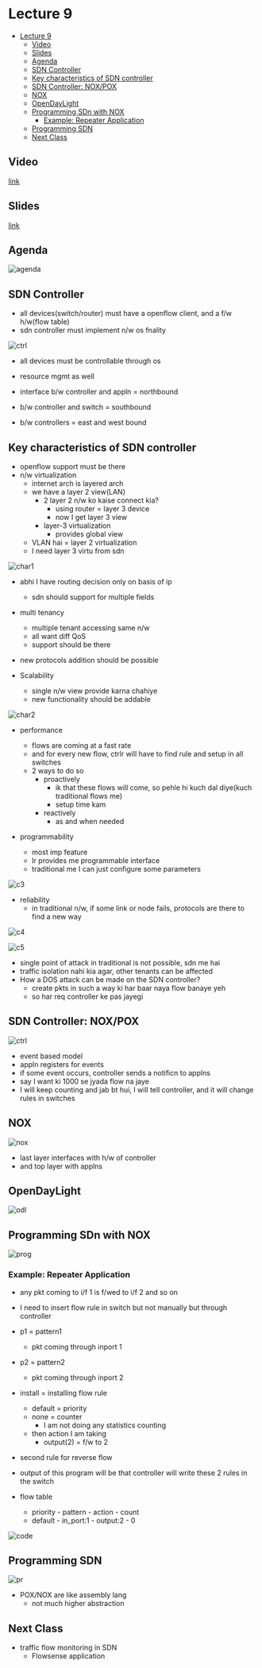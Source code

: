 # Lecture 9

- [Lecture 9](#lecture-9)
  - [Video](#video)
  - [Slides](#slides)
  - [Agenda](#agenda)
  - [SDN Controller](#sdn-controller)
  - [Key characteristics of SDN controller](#key-characteristics-of-sdn-controller)
  - [SDN Controller: NOX/POX](#sdn-controller-noxpox)
  - [NOX](#nox)
  - [OpenDayLight](#opendaylight)
  - [Programming SDn with NOX](#programming-sdn-with-nox)
    - [Example: Repeater Application](#example-repeater-application)
  - [Programming SDN](#programming-sdn)
  - [Next Class](#next-class)

## Video

[link](https://web.microsoftstream.com/video/47482f22-d23f-475a-9388-545fc5af6042)

## Slides

[link](https://drive.google.com/file/d/1TVHh4QHAlYanoOHWcUc2A2zio5ZB7QgP/view?usp=sharing)

## Agenda

![agenda](agenda.png)

## SDN Controller

- all devices(switch/router) must have a openflow client, and a f/w h/w(flow table)
- sdn controller must implement n/w os fnality

![ctrl](ctrlr.png)

- all devices must be controllable through os
- resource mgmt as well

- interface b/w controller and appln = northbound
- b/w controller and switch = southbound
- b/w controllers = east and west bound

## Key characteristics of SDN controller

- openflow support must be there
- n/w virtualization
  - internet arch is layered arch
  - we have a layer 2 view(LAN)
    - 2 layer 2 n/w ko kaise connect kia?
      - using router = layer 3 device
      - now I get layer 3 view
    - layer-3 virtualization
      - provides global view
  - VLAN hai = layer 2 virtualization
  - I need layer 3 virtu from sdn

![char1](char1.png)

- abhi I have routing decision only on basis of ip
  - sdn should support for multiple fields
- multi tenancy
  - multiple tenant accessing same n/w
  - all want diff QoS
  - support should be there
- new protocols addition should be possible

- Scalability
  - single n/w view provide karna chahiye
  - new functionality should be addable

![char2](char2.png)

- performance
  - flows are coming at a fast rate
  - and for every new flow, ctrlr will have to find rule and setup in all switches
  - 2 ways to do so
    - proactively
      - ik that these flows will come, so pehle hi kuch dal diye(kuch traditional flows me)
      - setup time kam
    - reactively
      - as and when needed

- programmability
  - most imp feature
  - Ir provides me programmable interface
  - traditional me I can just configure some parameters

![c3](c3.png)

- reliability
  - in traditional n/w, if some link or node fails, protocols are there to find a new way

![c4](c4.png)

![c5](c5.png)

- single point of attack in traditional is not possible, sdn me hai
- traffic isolation nahi kia agar, other tenants can be affected
- How a DOS attack can be made on the SDN controller?
  - create pkts in such a way ki har baar naya flow banaye yeh
  - so har req controller ke pas jayegi

## SDN Controller: NOX/POX

![ctrl](ctrlrs.png)

- event based model
- appln registers for events
- if some event occurs, controller sends a notificn to applns
- say I want ki 1000 se jyada flow na jaye
- I will keep counting and jab bt hui, I will tell controller, and it will change rules in switches

## NOX

![nox](nox.png)

- last layer interfaces with h/w of controller
- and top layer with applns

## OpenDayLight

![odl](odl.png)

## Programming SDn with NOX

![prog](prog.png)

### Example: Repeater Application

- any pkt coming to i/f 1 is f/wed to i/f 2 and so on
- I need to insert flow rule in switch but not manually but through controller

- p1 = pattern1
  - pkt coming through inport 1
- p2 = pattern2
  - pkt coming through inport 2
- install = installing flow rule
  - default = priority
  - none = counter
    - I am not doing any statistics counting
  - then action I am taking
    - output(2) = f/w to 2
- second rule for reverse flow
- output of this program will be that controller will write these 2 rules in the switch
- flow table
  - priority - pattern - action - count
  - default - in_port:1 - output:2 - 0

![code](code.png)

## Programming SDN

![pr](programming.png)

- POX/NOX are like assembly lang
  - not much higher abstraction

## Next Class

- traffic flow monitoring in SDN
  - Flowsense application
